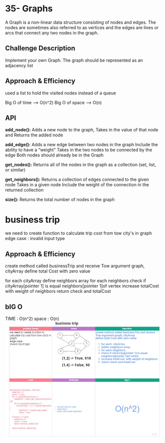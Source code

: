 # 35- Graphs
A Graph is a non-linear data structure consisting of nodes and edges. The nodes are sometimes also referred to as vertices and the edges are lines or arcs that connect any two nodes in the graph.

## Challenge Description
Implement your own Graph. The graph should be represented as an adjacency list

## Approach & Efficiency

used a list to hold the visited nodes instead of a queue

Big O of time --> O(n^2)
Big O of space --> O(n)

## API

**add_node():**
Adds a new node to the graph, Takes in the value of that node and Returns the added node

**add_edge():**
Adds a new edge between two nodes in the graph
Include the ability to have a “weight”
Takes in the two nodes to be connected by the edge
Both nodes should already be in the Graph

**get_nodes():**
Returns all of the nodes in the graph as a collection (set, list, or similar)

**get_neighbors():**
Returns a collection of edges connected to the given node
Takes in a given node
Include the weight of the connection in the returned collection

**size():**
Returns the total number of nodes in the graph

# business trip
we need to create function to calculate trip cost from tow city's in graph
edge case :
invalid input type

## Approach & Efficiency
create method called businessTrip and receive Tow argument graph, cityArray
define total Cost with zero value

for each  cityArray
define neighbors array
for each neighbors
check if cityArray[pointer 1] is equal  neighbors[pointer 1]of vertex
increase totalCost  with weight of neighbors
return check and totalCost

## bIG O
TIME : O(n^2)
space : O(n)
![Insertion Sort](../../assets/business.jpg)

